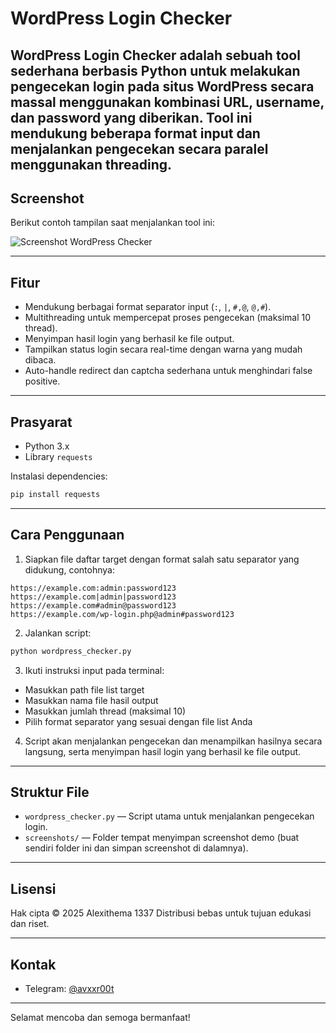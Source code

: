 # WordPress Login Checker

WordPress Login Checker adalah sebuah tool sederhana berbasis Python untuk melakukan pengecekan login pada situs WordPress secara massal menggunakan kombinasi URL, username, dan password yang diberikan. Tool ini mendukung beberapa format input dan menjalankan pengecekan secara paralel menggunakan threading.
---

## Screenshot

Berikut contoh tampilan saat menjalankan tool ini:

![Screenshot WordPress Checker](./screenshots/wordpress_checker_run.png)

---

## Fitur

- Mendukung berbagai format separator input (`:`, `|`, `#,@`, `@,#`).
- Multithreading untuk mempercepat proses pengecekan (maksimal 10 thread).
- Menyimpan hasil login yang berhasil ke file output.
- Tampilkan status login secara real-time dengan warna yang mudah dibaca.
- Auto-handle redirect dan captcha sederhana untuk menghindari false positive.

---

## Prasyarat

- Python 3.x
- Library `requests`

Instalasi dependencies:

```bash
pip install requests
````

---

## Cara Penggunaan

1. Siapkan file daftar target dengan format salah satu separator yang didukung, contohnya:

```
https://example.com:admin:password123
https://example.com|admin|password123
https://example.com#admin@password123
https://example.com/wp-login.php@admin#password123
```

2. Jalankan script:

```bash
python wordpress_checker.py
```

3. Ikuti instruksi input pada terminal:

* Masukkan path file list target
* Masukkan nama file hasil output
* Masukkan jumlah thread (maksimal 10)
* Pilih format separator yang sesuai dengan file list Anda

4. Script akan menjalankan pengecekan dan menampilkan hasilnya secara langsung, serta menyimpan hasil login yang berhasil ke file output.

---

## Struktur File

* `wordpress_checker.py` — Script utama untuk menjalankan pengecekan login.
* `screenshots/` — Folder tempat menyimpan screenshot demo (buat sendiri folder ini dan simpan screenshot di dalamnya).

---

## Lisensi

Hak cipta © 2025 Alexithema 1337
Distribusi bebas untuk tujuan edukasi dan riset.

---

## Kontak

* Telegram: [@avxxr00t](https://t.me/avxxr00t)

---

Selamat mencoba dan semoga bermanfaat!

